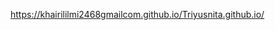 <a href="https://khairililmi2468gmailcom.github.io/Triyusnita.github.io/">https://khairililmi2468gmailcom.github.io/Triyusnita.github.io/</a>

